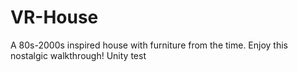 # VR-House
A 80s-2000s inspired house with furniture from the time. Enjoy this nostalgic walkthrough!
Unity test
